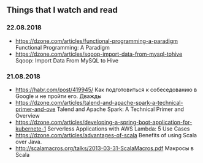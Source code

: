 ## Things that I watch and read 
### 22.08.2018
* https://dzone.com/articles/functional-programming-a-paradigm Functional Programming: A Paradigm
* https://dzone.com/articles/sqoop-import-data-from-mysql-tohive Sqoop: Import Data From MySQL to Hive

### 21.08.2018
* https://habr.com/post/419945/ Как подготовиться к собеседованию в Google и не пройти его. Дважды
* https://dzone.com/articles/talend-and-apache-spark-a-technical-primer-and-ove Talend and Apache Spark: A Technical Primer and Overview
* https://dzone.com/articles/developing-a-spring-boot-application-for-kubernete-1 Serverless Applications with AWS Lambda: 5 Use Cases 
* https://dzone.com/articles/advantages-of-scala  Benefits of using Scala over Java.
* http://scalamacros.org/talks/2013-03-31-ScalaMacros.pdf  Макросы в Scala
